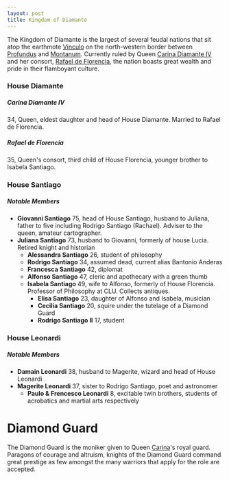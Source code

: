 ```yaml
---
layout: post
title: Kingdom of Diamante
---
```


The Kingdom of Diamante is the largest of several feudal nations that sit atop the earthmote [Vinculo](montanum#vinculo) on the north-western border between [Profundus](profundus) and [Montanum](montanum). Currently ruled by Queen [Carina Diamante IV](#carina-diamante-iv) and her consort, [Rafael de Florencia](#rafael-de-florencia), the nation boasts great wealth and pride in their flamboyant culture.

### House Diamante

##### **Carina Diamante IV**

34, Queen, eldest daughter and head of House Diamante. Married to Rafael de Florencia.

##### **Rafael de Florencia**

35, Queen's consort, third child of House Florencia, younger brother to Isabela Santiago.

### House Santiago

##### **Notable Members**

- **Giovanni Santiago** 75, head of House Santiago, husband to Juliana, father to five including Rodrigo Santiago (Rachael). Adviser to the queen, amateur cartographer.
- **Juliana Santiago** 73, husband to Giovanni, formerly of house Lucia. Retired knight and historian
  - **Alessandra Santiago** 26, student of philosophy
  - **Rodrigo Santiago** 34, assumed dead, current alias Bantonio Anderas
  - **Francesca Santiago** 42, diplomat
  - **Alfonso Santiago** 47, cleric and apothecary with a green thumb
  - **Isabela Santiago** 49, wife to Alfonso, formerly of House Florencia. Professor of Philosophy at CLU. Collects antiques.
    - **Elisa Santiago** 23, daughter of Alfonso and Isabela, musician
    - **Cecilia Santiago** 20, squire under the tutelage of a Diamond Guard
    - **Rodrigo Santiago II** 17, student

### House Leonardi

##### **Notable Members**

- **Damain Leonardi** 38, husband to Magerite, wizard and head of House Leonardi
- **Magerite Leonardi** 37, sister to Rodrigo Santiago, poet and astronomer
  - **Paulo & Frencesco Leonardi** 8, excitable twin brothers, students of acrobatics and martial arts respectively

# Diamond Guard

The Diamond Guard is the moniker given to Queen [Carina](#carina-diamante-iv)'s royal guard. Paragons of courage and altruism, knights of the Diamond Guard command great prestige as few amongst the many warriors that apply for the role are accepted.
